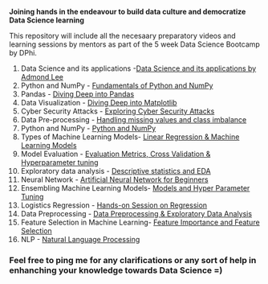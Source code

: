 **Joining hands in the endeavour to build data culture and democratize Data Science learning**

This repository will include all the necesaary preparatory videos and learning sessions by mentors as part of the 5 week Data Science Bootcamp by DPhi.

1. Data Science and its applications -[Data Science and its applications by Admond Lee](https://www.youtube.com/watch?v=wRqY7VvH9Y0)
2. Python and NumPy - [Fundamentals of Python and NumPy](https://www.youtube.com/watch?v=lYcz4eCZTvE)
3. Pandas - [Diving Deep into Pandas](https://www.youtube.com/watch?v=FsKHdcDUFTE)
4. Data Visualization - [Diving Deep into Matplotlib](https://www.youtube.com/watch?v=fgysRlKaYbM&t=157s)
5. Cyber Security Attacks - [Exploring Cyber Security Attacks](https://www.youtube.com/watch?v=FisuZXJskz0&feature=youtu.be)
6. Data Pre-processing - [Handling missing values and class imbalance](https://www.youtube.com/watch?v=vksQx1JNo8Y&feature=youtu.be)
7. Python and NumPy - [Python and NumPy](https://www.youtube.com/watch?v=lYcz4eCZTvE)
8. Types of Machine Learning Models- [Linear Regression & Machine Learning Models](https://www.youtube.com/watch?v=luYLZcP214k)
9. Model Evaluation - [Evaluation Metrics, Cross Validation & Hyperparameter tuning](https://www.youtube.com/watch?v=r9BSMBXyoFk&t=3737s)
10. Exploratory data analysis - [Descriptive statistics and EDA](https://www.youtube.com/watch?v=5CoETeAdi9A)
11. Neural Network - [Artificial Neural Network for Beginners](https://www.youtube.com/watch?v=rxp7FE-t80Y&t=1082s)
12. Ensembling Machine Learning Models- [Models and Hyper Parameter Tuning](https://www.youtube.com/watch?v=cQavBseTrQQ)
13. Logistics Regression - [Hands-on Session on Regression](https://www.youtube.com/watch?v=l-RBylypC8A)
14. Data Preprocessing - [Data Preprocessing & Exploratory Data Analysis](https://www.youtube.com/watch?v=ni5BO0mO1x8)
15. Feature Selection in Machine Learning- [Feature Importance and Feature Selection](https://www.youtube.com/watch?v=t4mTeqZ8YZk)
16. NLP - [Natural Language Processing](https://www.youtube.com/watch?v=1L3JlWsSVrg)

### Feel free to ping me for any clarifications or any sort of help in enhanching your knowledge towards Data Science =)
